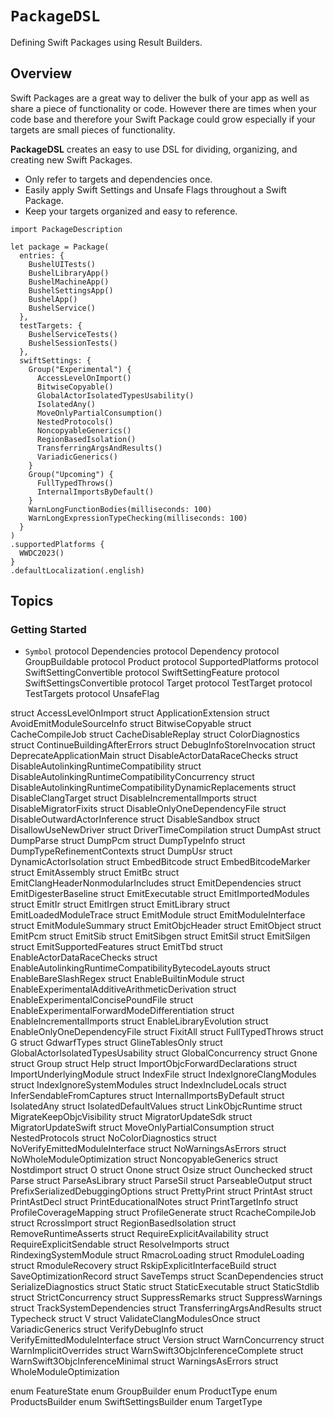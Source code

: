 # ``PackageDSL``

Defining Swift Packages using Result Builders.

## Overview

Swift Packages are a great way to deliver the bulk of your app as well as share a piece of functionality or code. However there are times when your code base and therefore your Swift Package could grow especially if your targets are small pieces of functionality.

**PackageDSL** creates an easy to use DSL for dividing, organizing, and creating new Swift Packages.

* Only refer to targets and dependencies once.
* Easily apply Swift Settings and Unsafe Flags throughout a Swift Package.
* Keep your targets organized and easy to reference.

```
import PackageDescription

let package = Package(
  entries: {
    BushelUITests()
    BushelLibraryApp()
    BushelMachineApp()
    BushelSettingsApp()
    BushelApp()
    BushelService()
  },
  testTargets: {
    BushelServiceTests()
    BushelSessionTests()
  },
  swiftSettings: {
    Group("Experimental") {
      AccessLevelOnImport()
      BitwiseCopyable()
      GlobalActorIsolatedTypesUsability()
      IsolatedAny()
      MoveOnlyPartialConsumption()
      NestedProtocols()
      NoncopyableGenerics()
      RegionBasedIsolation()
      TransferringArgsAndResults()
      VariadicGenerics()
    }
    Group("Upcoming") {
      FullTypedThrows()
      InternalImportsByDefault()
    }
    WarnLongFunctionBodies(milliseconds: 100)
    WarnLongExpressionTypeChecking(milliseconds: 100)
  }
)
.supportedPlatforms {
  WWDC2023()
}
.defaultLocalization(.english)
```

## Topics

### Getting Started

- ``Symbol``
protocol Dependencies
protocol Dependency
protocol GroupBuildable
protocol Product
protocol SupportedPlatforms
protocol SwiftSettingConvertible
protocol SwiftSettingFeature
protocol SwiftSettingsConvertible
protocol Target
protocol TestTarget
protocol TestTargets
protocol UnsafeFlag

struct AccessLevelOnImport
struct ApplicationExtension
struct AvoidEmitModuleSourceInfo
struct BitwiseCopyable
struct CacheCompileJob
struct CacheDisableReplay
struct ColorDiagnostics
struct ContinueBuildingAfterErrors
struct DebugInfoStoreInvocation
struct DeprecateApplicationMain
struct DisableActorDataRaceChecks
struct DisableAutolinkingRuntimeCompatibility
struct DisableAutolinkingRuntimeCompatibilityConcurrency
struct DisableAutolinkingRuntimeCompatibilityDynamicReplacements
struct DisableClangTarget
struct DisableIncrementalImports
struct DisableMigratorFixits
struct DisableOnlyOneDependencyFile
struct DisableOutwardActorInference
struct DisableSandbox
struct DisallowUseNewDriver
struct DriverTimeCompilation
struct DumpAst
struct DumpParse
struct DumpPcm
struct DumpTypeInfo
struct DumpTypeRefinementContexts
struct DumpUsr
struct DynamicActorIsolation
struct EmbedBitcode
struct EmbedBitcodeMarker
struct EmitAssembly
struct EmitBc
struct EmitClangHeaderNonmodularIncludes
struct EmitDependencies
struct EmitDigesterBaseline
struct EmitExecutable
struct EmitImportedModules
struct EmitIr
struct EmitIrgen
struct EmitLibrary
struct EmitLoadedModuleTrace
struct EmitModule
struct EmitModuleInterface
struct EmitModuleSummary
struct EmitObjcHeader
struct EmitObject
struct EmitPcm
struct EmitSib
struct EmitSibgen
struct EmitSil
struct EmitSilgen
struct EmitSupportedFeatures
struct EmitTbd
struct EnableActorDataRaceChecks
struct EnableAutolinkingRuntimeCompatibilityBytecodeLayouts
struct EnableBareSlashRegex
struct EnableBuiltinModule
struct EnableExperimentalAdditiveArithmeticDerivation
struct EnableExperimentalConcisePoundFile
struct EnableExperimentalForwardModeDifferentiation
struct EnableIncrementalImports
struct EnableLibraryEvolution
struct EnableOnlyOneDependencyFile
struct FixitAll
struct FullTypedThrows
struct G
struct GdwarfTypes
struct GlineTablesOnly
struct GlobalActorIsolatedTypesUsability
struct GlobalConcurrency
struct Gnone
struct Group
struct Help
struct ImportObjcForwardDeclarations
struct ImportUnderlyingModule
struct IndexFile
struct IndexIgnoreClangModules
struct IndexIgnoreSystemModules
struct IndexIncludeLocals
struct InferSendableFromCaptures
struct InternalImportsByDefault
struct IsolatedAny
struct IsolatedDefaultValues
struct LinkObjcRuntime
struct MigrateKeepObjcVisibility
struct MigratorUpdateSdk
struct MigratorUpdateSwift
struct MoveOnlyPartialConsumption
struct NestedProtocols
struct NoColorDiagnostics
struct NoVerifyEmittedModuleInterface
struct NoWarningsAsErrors
struct NoWholeModuleOptimization
struct NoncopyableGenerics
struct Nostdimport
struct O
struct Onone
struct Osize
struct Ounchecked
struct Parse
struct ParseAsLibrary
struct ParseSil
struct ParseableOutput
struct PrefixSerializedDebuggingOptions
struct PrettyPrint
struct PrintAst
struct PrintAstDecl
struct PrintEducationalNotes
struct PrintTargetInfo
struct ProfileCoverageMapping
struct ProfileGenerate
struct RcacheCompileJob
struct RcrossImport
struct RegionBasedIsolation
struct RemoveRuntimeAsserts
struct RequireExplicitAvailability
struct RequireExplicitSendable
struct ResolveImports
struct RindexingSystemModule
struct RmacroLoading
struct RmoduleLoading
struct RmoduleRecovery
struct RskipExplicitInterfaceBuild
struct SaveOptimizationRecord
struct SaveTemps
struct ScanDependencies
struct SerializeDiagnostics
struct Static
struct StaticExecutable
struct StaticStdlib
struct StrictConcurrency
struct SuppressRemarks
struct SuppressWarnings
struct TrackSystemDependencies
struct TransferringArgsAndResults
struct Typecheck
struct V
struct ValidateClangModulesOnce
struct VariadicGenerics
struct VerifyDebugInfo
struct VerifyEmittedModuleInterface
struct Version
struct WarnConcurrency
struct WarnImplicitOverrides
struct WarnSwift3ObjcInferenceComplete
struct WarnSwift3ObjcInferenceMinimal
struct WarningsAsErrors
struct WholeModuleOptimization

enum FeatureState
enum GroupBuilder
enum ProductType
enum ProductsBuilder
enum SwiftSettingsBuilder
enum TargetType

